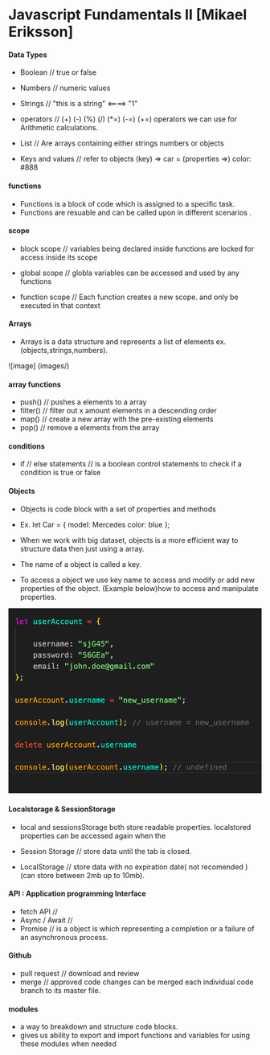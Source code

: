 # Javascript Fundamentals II [Mikael Eriksson]

#### Data Types

- Boolean // true or false
- Numbers // numeric values
- Strings // "this is a string"  <====> "1"
- operators // (+) (-) (%) (/) (*=) (-=) (+=)  operators we can use for Arithmetic calculations.

- List // Are arrays containing either strings numbers or objects
- Keys and values // refer to objects (key) => car = (properties =>) color: #888

#### functions


- Functions is a block of code which is assigned to a specific task.
- Functions are resuable and can be called upon in different scenarios .



#### scope

- block scope // variables being declared inside functions are locked for access inside its scope

- global scope // globla variables can be accessed and used by any functions
- function scope // Each function creates a new scope. and only be executed in that context
#### Arrays

- Arrays is a data structure and represents a list of elements ex. (objects,strings,numbers).

![image] (images/)

#### array functions

- push() // pushes a elements to a array
- filter() // filter out x amount elements in a descending order
- map() // create a new array with the pre-existing elements
- pop() // remove a elements from the array



#### conditions

- if // else statements // is a boolean control statements to check if a condition is true or false 



#### Objects

- Objects is code block with a set of properties and methods
- Ex. let Car = { model: Mercedes color: blue  };
- When we work with big dataset, objects  is a more efficient  way to structure data then just using a array.

- The name of a object is called a key.

- To access a object we use key name to access and modify or add new properties of the object. (Example below)how to access and manipulate properties.

![image](images/objects.png)


#### Localstorage & SessionStorage

- local and sessionsStorage both store readable properties. localstored properties can be accessed again when the 

- Session Storage // store data until the tab is closed.

- LocalStorage // store data with no expiration date( not recomended ) (can store between 2mb up to 10mb).

#### API : Application programming Interface

- fetch API //
- Async / Await // 
- Promise // is a object is which representing a completion or a failure of an asynchronous process.

#### Github

- pull request // download and  review 
- merge // approved code changes can be merged each individual code branch to its master file.

#### modules

- a way to breakdown and structure code blocks.
- gives us ability to export and import functions and variables for using these modules when needed









